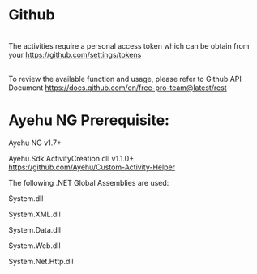 #     Github

<br>The activities require a personal access token which can be obtain from your https://github.com/settings/tokens</br>

<br>To review the available function and usage, please refer to Github API Document https://docs.github.com/en/free-pro-team@latest/rest</br>

#     Ayehu NG Prerequisite:

Ayehu NG v1.7+

Ayehu.Sdk.ActivityCreation.dll v1.1.0+ <br>https://github.com/Ayehu/Custom-Activity-Helper</br>


The following .NET Global Assemblies are used:

System.dll

System.XML.dll

System.Data.dll

System.Web.dll

System.Net.Http.dll

